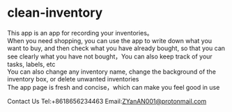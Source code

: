 # clean-inventory
This app is an app for recording your inventories。  
When you need shopping, you can use the app to write down what you want to buy, and then check what you have already bought, so that you can see clearly what you have not bought，You can also keep track of your tasks, labels, etc  
You can also change any inventory name, change the background of the inventory box, or delete unwanted inventories  
The app page is fresh and concise，which can make you feel good in use  

Contact Us Tel:+8618656234463 Email:ZYanAN001@protonmail.com
